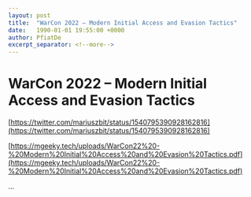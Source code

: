 ```yaml
---
layout: post
title:  "WarCon 2022 – Modern Initial Access and Evasion Tactics"
date:   1990-01-01 19:55:00 +0000
author: PfiatDe
excerpt_separator: <!--more-->
---
```


# WarCon 2022 – Modern Initial Access and Evasion Tactics

[https://twitter.com/mariuszbit/status/1540795390928162816](https://twitter.com/mariuszbit/status/1540795390928162816)

[https://mgeeky.tech/uploads/WarCon22%20-%20Modern%20Initial%20Access%20and%20Evasion%20Tactics.pdf](https://mgeeky.tech/uploads/WarCon22%20-%20Modern%20Initial%20Access%20and%20Evasion%20Tactics.pdf)

...
<!--more-->
